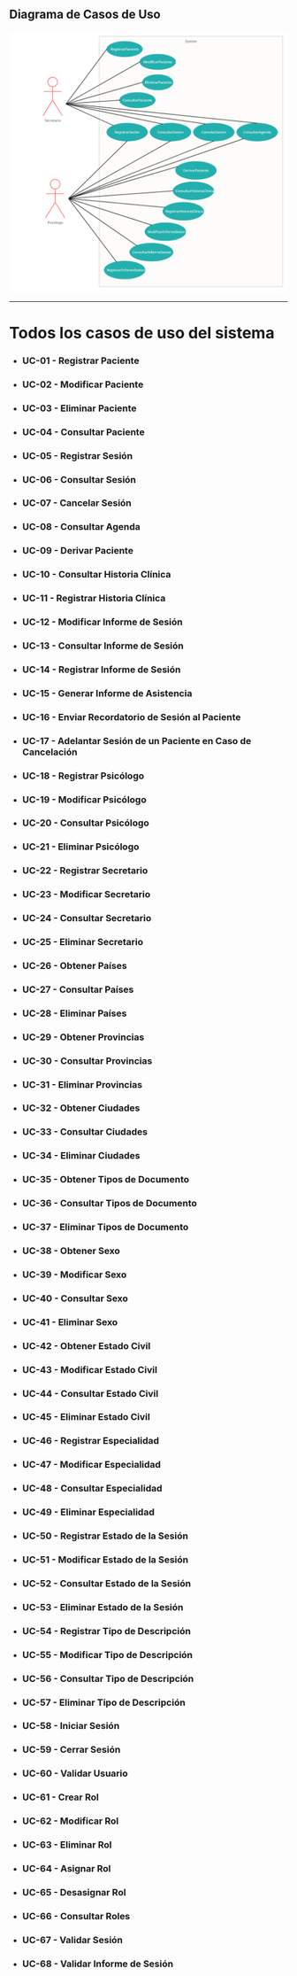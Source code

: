## Diagrama de Casos de Uso
![Diagrama de Casos de Uso](/docs/diagramaCasosDeUso.png)

---

# Todos los casos de uso del sistema

- ### UC-01 - Registrar Paciente
- ### UC-02 - Modificar Paciente
- ### UC-03 - Eliminar Paciente
- ### UC-04 - Consultar Paciente
- ### UC-05 - Registrar Sesión
- ### UC-06 - Consultar Sesión
- ### UC-07 - Cancelar Sesión
- ### UC-08 - Consultar Agenda
- ### UC-09 - Derivar Paciente
- ### UC-10 - Consultar Historia Clínica
- ### UC-11 - Registrar Historia Clínica
- ### UC-12 - Modificar Informe de Sesión
- ### UC-13 - Consultar Informe de Sesión
- ### UC-14 - Registrar Informe de Sesión
- ### UC-15 - Generar Informe de Asistencia
- ### UC-16 - Enviar Recordatorio de Sesión al Paciente
- ### UC-17 - Adelantar Sesión de un Paciente en Caso de Cancelación
- ### UC-18 - Registrar Psicólogo
- ### UC-19 - Modificar Psicólogo
- ### UC-20 - Consultar Psicólogo
- ### UC-21 - Eliminar Psicólogo
- ### UC-22 - Registrar Secretario
- ### UC-23 - Modificar Secretario
- ### UC-24 - Consultar Secretario
- ### UC-25 - Eliminar Secretario
- ### UC-26 - Obtener Países
- ### UC-27 - Consultar Países
- ### UC-28 - Eliminar Países
- ### UC-29 - Obtener Provincias
- ### UC-30 - Consultar Provincias
- ### UC-31 - Eliminar Provincias
- ### UC-32 - Obtener Ciudades
- ### UC-33 - Consultar Ciudades
- ### UC-34 - Eliminar Ciudades
- ### UC-35 - Obtener Tipos de Documento
- ### UC-36 - Consultar Tipos de Documento
- ### UC-37 - Eliminar Tipos de Documento
- ### UC-38 - Obtener Sexo
- ### UC-39 - Modificar Sexo
- ### UC-40 - Consultar Sexo
- ### UC-41 - Eliminar Sexo
- ### UC-42 - Obtener Estado Civil
- ### UC-43 - Modificar Estado Civil
- ### UC-44 - Consultar Estado Civil
- ### UC-45 - Eliminar Estado Civil
- ### UC-46 - Registrar Especialidad
- ### UC-47 - Modificar Especialidad
- ### UC-48 - Consultar Especialidad
- ### UC-49 - Eliminar Especialidad
- ### UC-50 - Registrar Estado de la Sesión
- ### UC-51 - Modificar Estado de la Sesión
- ### UC-52 - Consultar Estado de la Sesión
- ### UC-53 - Eliminar Estado de la Sesión
- ### UC-54 - Registrar Tipo de Descripción
- ### UC-55 - Modificar Tipo de Descripción
- ### UC-56 - Consultar Tipo de Descripción
- ### UC-57 - Eliminar Tipo de Descripción
- ### UC-58 - Iniciar Sesión
- ### UC-59 - Cerrar Sesión
- ### UC-60 - Validar Usuario
- ### UC-61 - Crear Rol
- ### UC-62 - Modificar Rol
- ### UC-63 - Eliminar Rol
- ### UC-64 - Asignar Rol
- ### UC-65 - Desasignar Rol
- ### UC-66 - Consultar Roles
- ### UC-67 - Validar Sesión
- ### UC-68 - Validar Informe de Sesión